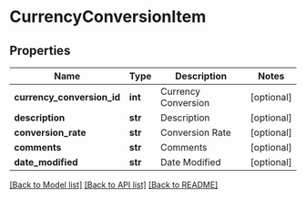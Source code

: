 # CurrencyConversionItem

## Properties
Name | Type | Description | Notes
------------ | ------------- | ------------- | -------------
**currency_conversion_id** | **int** | Currency Conversion | [optional] 
**description** | **str** | Description | [optional] 
**conversion_rate** | **str** | Conversion Rate | [optional] 
**comments** | **str** | Comments | [optional] 
**date_modified** | **str** | Date Modified | [optional] 

[[Back to Model list]](../README.md#documentation-for-models) [[Back to API list]](../README.md#documentation-for-api-endpoints) [[Back to README]](../README.md)


